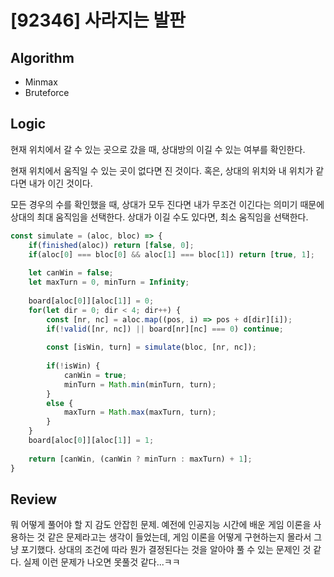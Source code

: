 # [92346] 사라지는 발판
## Algorithm
- Minmax
- Bruteforce
## Logic
현재 위치에서 갈 수 있는 곳으로 갔을 때, 상대방의 이길 수 있는 여부를 확인한다.

현재 위치에서 움직일 수 있는 곳이 없다면 진 것이다. 혹은, 상대의 위치와 내 위치가 같다면 내가 이긴 것이다.

모든 경우의 수를 확인했을 때, 상대가 모두 진다면 내가 무조건 이긴다는 의미기 때문에 상대의 최대 움직임을 선택한다.
상대가 이길 수도 있다면, 최소 움직임을 선택한다.

```js
const simulate = (aloc, bloc) => {
    if(finished(aloc)) return [false, 0];
    if(aloc[0] === bloc[0] && aloc[1] === bloc[1]) return [true, 1];
    
    let canWin = false;
    let maxTurn = 0, minTurn = Infinity;
    
    board[aloc[0]][aloc[1]] = 0;
    for(let dir = 0; dir < 4; dir++) {
        const [nr, nc] = aloc.map((pos, i) => pos + d[dir][i]);
        if(!valid([nr, nc]) || board[nr][nc] === 0) continue;
        
        const [isWin, turn] = simulate(bloc, [nr, nc]);
        
        if(!isWin) {
            canWin = true;
            minTurn = Math.min(minTurn, turn);
        }
        else {
            maxTurn = Math.max(maxTurn, turn);
        }
    }
    board[aloc[0]][aloc[1]] = 1;
    
    return [canWin, (canWin ? minTurn : maxTurn) + 1];
}
```

## Review
뭐 어떻게 풀어야 할 지 감도 안잡힌 문제. 예전에 인공지능 시간에 배운 게임 이론을 사용하는 것 같은 문제라고는 생각이 들었는데,
게임 이론을 어떻게 구현하는지 몰라서 그냥 포기했다. 상대의 조건에 따라 뭔가 결정된다는 것을 알아야 풀 수 있는 문제인 것 같다.
실제 이런 문제가 나오면 못풀것 같다...ㅋㅋ